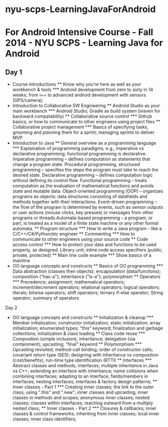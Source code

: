 nyu-scps-LearningJavaForAndroid
===============================

# For Android Intensive Course - Fall 2014 - NYU SCPS - Learning Java for Android

## Day 1
* Course introductions
  ** Know why you're here as well as your workbench & tools
    *** Android development from zero to sixty in 14 weeks; from i++ to advanced android development with sensors (GPS/camera);
* Introduction to Collaborative SW Engineering
  ** Android Studio as your main workbench
    *** Android Studio; Gradle as build system (maven for backward compatability)
  ** Collaborative source control
    *** Github basics, or how to communicate to other engineers using project files
  ** Collaborative project management
    *** Basics of specifying tasks, grooming and planning them for a sprint; managing sprints to deliver MVP
* Introduction to Java
  ** General overview as a programming language
    *** Explaination of programming paradigms, e.g., imperative vs declarative programming; functional programming is declarative. Imperative programming – defines computation as statements that change a program state. Procedural programming, structured programming – specifies the steps the program must take to reach the desired state. Declarative programming – defines computation logic without defining its control flow. Functional programming – treats computation as the evaluation of mathematical functions and avoids state and mutable data. Object-oriented programming (OOP) – organizes programs as objects: data structures consisting of datafields and methods together with their interactions. Event-driven programming – the flow of the program is determined by events, such as sensor outputs or user actions (mouse clicks, key presses) or messages from other programs or threads.Automata-based programming – a program, or part, is treated as a model of a finite state machine or any other formal automata.
  ** Program structure
    *** How to write a Java program - like a C/C++/C#/Python/etc engineer
  ** Commenting
    *** How to communicate to other engineers using your source code
  ** Code access control
    *** How to protect your data and functions to be used properly, as designed. Library unit; inline code access specifiers (public, private, protected)
  ** Main line code example
    *** Show basics of a mainline
* OO language concepts and constructs
  ** Basics of OO programming
    *** Data abstraction (classes then objects); encapsulation (data/functions); composition ("has-a"); inheritance ("is-a"); polymorphism
  ** Operators
    *** Precedence; assignment; mathematical operators; increment/decrement operators; relational operators; logical operators; literals; bitwise operators; shift operators; ternary if-else operator; String operator; summary of operators

Day 2
* OO language concepts and constructs
  ** Initialization & cleanup
    *** Member initialization; constructor initialization; static initialization; array initialization; enumerated types; "this" keyword; finalization and garbage collections; initialization & class loading
  ** Class code reuse
    *** Composition (simple inclusion); inheritance; delegation (via containment); upcasting; "final" keyword
  ** Polymorphism
    *** Upcasting revisited; method-call binding; order of constructor calls; covariant return type (SE5); designing with inheritance vs composition (cost/benefits); run-time type identification (RTTI)
  ** Interfaces
    *** Abstract classes and methods; interfaces; multiple inheritance in Java vs C++; extending an interface with inheritance; name collisions when combining interfaces; adapting to an interface; fields/members in interfaces; nesting interfaces; interfaces & factory design patterns;
  ** Inner classes - Part 1
    *** Creating inner classes; the link to the outer class; using ".this" and ".new"; inner classes and upcasting; inner classes in methods and scopes; anonymous inner classes; nested classes; classes within interfaces; reaching outward from a multiply nested class;
  ** Inner classes - Part 2
    *** Closures & callbacks; inner classes & control frameworks; inheriting from inner classes; local inner classes; inner class identifiers;